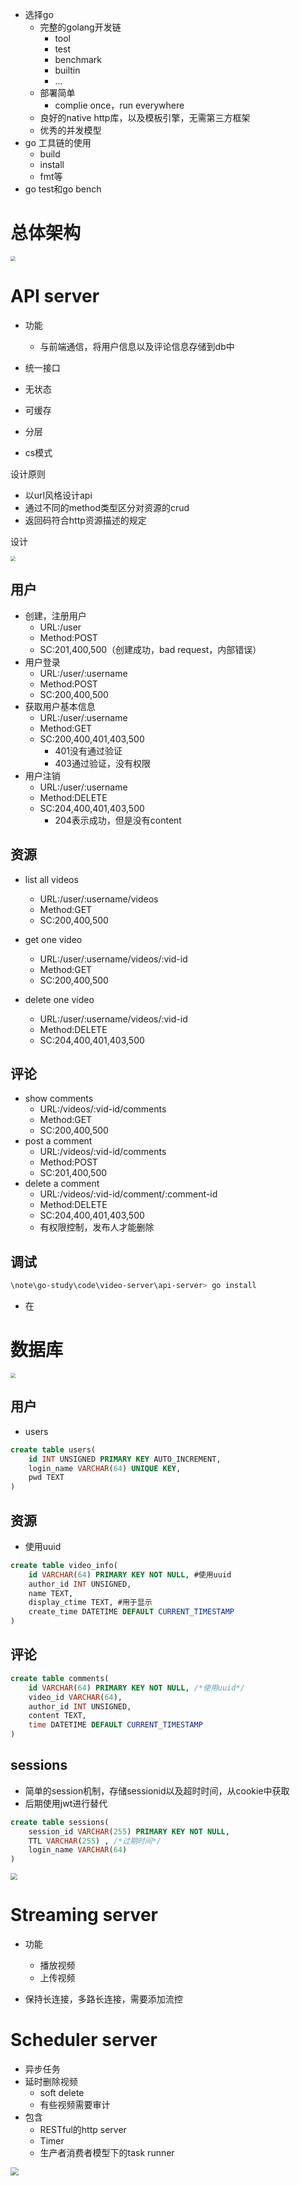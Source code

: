 - 选择go
  - 完整的golang开发链
    - tool
    - test
    - benchmark
    - builtin
    - ...
  - 部署简单
    - complie once，run everywhere
  - 良好的native http库，以及模板引擎，无需第三方框架
  - 优秀的并发模型
- go 工具链的使用
  - build
  - install
  - fmt等
- go test和go bench



# 总体架构

<img src="img/2.png" style="zoom:50%;" /> 

# API server

- 功能
  - 与前端通信，将用户信息以及评论信息存储到db中

- 统一接口
- 无状态
- 可缓存
- 分层
- cs模式

设计原则

- 以url风格设计api
- 通过不同的method类型区分对资源的crud
- 返回码符合http资源描述的规定

设计

<img src="img/3.png" style="zoom:50%;" /> 



## 用户

- 创建，注册用户
  - URL:/user
  - Method:POST
  - SC:201,400,500（创建成功，bad request，内部错误）
- 用户登录
  - URL:/user/:username
  - Method:POST
  - SC:200,400,500
- 获取用户基本信息
  - URL:/user/:username
  - Method:GET
  - SC:200,400,401,403,500
    - 401没有通过验证
    - 403通过验证，没有权限
- 用户注销
  - URL:/user/:username
  - Method:DELETE
  - SC:204,400,401,403,500
    - 204表示成功，但是没有content



## 资源

- list all videos
  - URL:/user/:username/videos
  - Method:GET
  - SC:200,400,500

- get one video
  - URL:/user/:username/videos/:vid-id
  - Method:GET
  - SC:200,400,500
- delete one video
  - URL:/user/:username/videos/:vid-id
  - Method:DELETE
  - SC:204,400,401,403,500



## 评论

- show comments
  - URL:/videos/:vid-id/comments
  - Method:GET
  - SC:200,400,500
- post a comment
  - URL:/videos/:vid-id/comments
  - Method:POST
  - SC:201,400,500
- delete a comment
  - URL:/videos/:vid-id/comment/:comment-id
  - Method:DELETE
  - SC:204,400,401,403,500
  - 有权限控制，发布人才能删除



## 调试

```sh
\note\go-study\code\video-server\api-server> go install
```

- 在



# 数据库

<img src="img/1.png" style="zoom: 50%;" /> 



## 用户

- users

```sql
create table users(
	id INT UNSIGNED PRIMARY KEY AUTO_INCREMENT,
    login_name VARCHAR(64) UNIQUE KEY,
    pwd TEXT
)
```



## 资源

- 使用uuid

```sql
create table video_info(
	id VARCHAR(64) PRIMARY KEY NOT NULL, #使用uuid
    author_id INT UNSIGNED,
    name TEXT,
    display_ctime TEXT, #用于显示
    create_time DATETIME DEFAULT CURRENT_TIMESTAMP
)
```



## 评论

```sql
create table comments(
	id VARCHAR(64) PRIMARY KEY NOT NULL, /*使用uuid*/
    video_id VARCHAR(64),
    author_id INT UNSIGNED,
    content TEXT,
    time DATETIME DEFAULT CURRENT_TIMESTAMP
)
```



## sessions

- 简单的session机制，存储sessionid以及超时时间，从cookie中获取
- 后期使用jwt进行替代

```sql
create table sessions(
	session_id VARCHAR(255) PRIMARY KEY NOT NULL,
    TTL VARCHAR(255) , /*过期时间*/
    login_name VARCHAR(64)
)
```

<img src="img/4.png" style="zoom:67%;" /> 



# Streaming server

- 功能
  - 播放视频
  - 上传视频

- 保持长连接，多路长连接，需要添加流控



# Scheduler server

- 异步任务
- 延时删除视频
  - soft delete
  - 有些视频需要审计
- 包含
  - RESTful的http server
  - Timer
  - 生产者消费者模型下的task runner

<img src="img/5.png" style="zoom:80%;" /> 

